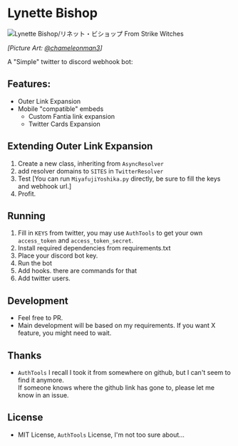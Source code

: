 # Lynette Bishop

![](https://i.ibb.co/52h6qnk/icon004sw.jpg "Lynette Bishop/リネット・ビショップ From Strike Witches")

*[Picture Art: [@chameleonman3](https://twitter.com/chameleonman3)]*

A "Simple" twitter to discord webhook bot:

## Features:

- Outer Link Expansion
- Mobile "compatible" embeds
  - Custom Fantia link expansion
  - Twitter Cards Expansion

## Extending Outer Link Expansion

1. Create a new class, inheriting from `AsyncResolver`
2. add resolver domains to `SITES` in `TwitterResolver`
3. Test [You can run `MiyafujiYoshika.py` directly, be sure to fill the keys and webhook url.]
4. Profit.

## Running

1. Fill in `KEYS` from twitter, you may use `AuthTools` to get your own `access_token` and `access_token_secret`.
2. Install required dependencies from requirements.txt
3. Place your discord bot key.
4. Run the bot
5. Add hooks. there are commands for that
6. Add twitter users.

## Development

- Feel free to PR.
- Main development will be based on my requirements. If you want X feature, you might need to wait.

## Thanks

- `AuthTools` I recall I took it from somewhere on github, but I can't seem to find it anymore.   
If someone knows where the github link has gone to, please let me know in an issue.

## License

- MIT License, `AuthTools` License, I'm not too sure about...